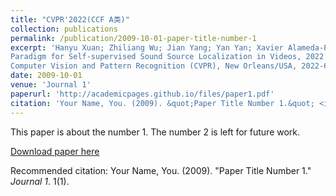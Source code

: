 ```yaml
---
title: "CVPR'2022(CCF A类)"
collection: publications
permalink: /publication/2009-10-01-paper-title-number-1
excerpt: 'Hanyu Xuan; Zhiliang Wu; Jian Yang; Yan Yan; Xavier Alameda-Pineda ; A Proposal-based
Paradigm for Self-supervised Sound Source Localization in Videos, 2022 IEEE/CVF Conference on
Computer Vision and Pattern Recognition (CVPR), New Orleans/USA, 2022-6-18至2022-6-24'
date: 2009-10-01
venue: 'Journal 1'
paperurl: 'http://academicpages.github.io/files/paper1.pdf'
citation: 'Your Name, You. (2009). &quot;Paper Title Number 1.&quot; <i>Journal 1</i>. 1(1).'
---
```

This paper is about the number 1. The number 2 is left for future work.

[Download paper here](http://academicpages.github.io/files/paper1.pdf)

Recommended citation: Your Name, You. (2009). "Paper Title Number 1." <i>Journal 1</i>. 1(1).
